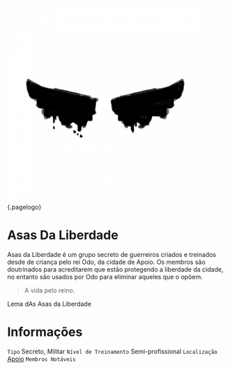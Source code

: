 <!-- TITLE: Asas Da Liberdade -->
<!-- SUBTITLE: Visão geral sobre Asas Da Liberdade -->
![68021 F 2257 B 50 Ef 8 C 4 E 33 D 570 F 7 Fac 59](/uploads/simbolos/68021-f-2257-b-50-ef-8-c-4-e-33-d-570-f-7-fac-59.png "68021 F 2257 B 50 Ef 8 C 4 E 33 D 570 F 7 Fac 59"){.pagelogo}

# Asas Da Liberdade
Asas da Liberdade é um grupo secreto de guerreiros criados e treinados desde de criança pelo rei Odo, da cidade de Apoio. Os membros são doutrinados para acreditarem que estão protegendo a liberdade da cidade, no entanto são usados por Odo para eliminar aqueles que o opõem.

> A vida pelo reino.

Lema dAs Asas da Liberdade

# Informações
`Tipo` Secreto, Militar
`Nível de Treinamento` Semi-profissional
`Localização` [Apoio]()
`Membros Notáveis`


